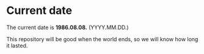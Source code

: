 # Current date

The current date is **1986.08.08.** (YYYY.MM.DD.)

This repository will be good when the world ends, so we will know how long it lasted.